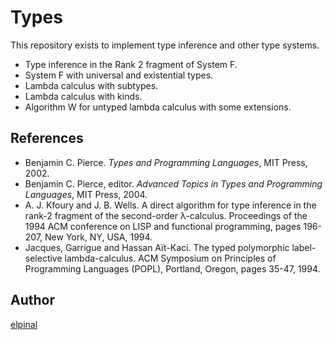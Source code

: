 # Types

This repository exists to implement type inference and other type systems.

- Type inference in the Rank 2 fragment of System F.
- System F with universal and existential types.
- Lambda calculus with subtypes.
- Lambda calculus with kinds.
- Algorithm W for untyped lambda calculus with some extensions.

## References

- Benjamin C. Pierce. _Types and Programming Languages_, MIT Press, 2002.
- Benjamin C. Pierce, editor. _Advanced Topics in Types and Programming Languages_, MIT Press, 2004.
- A. J. Kfoury and J. B. Wells. A direct algorithm for type inference in the rank-2 fragment of the second-order λ-calculus. Proceedings of the 1994 ACM conference on LISP and functional programming, pages 196-207, New York, NY, USA, 1994.
- Jacques, Garrigue and Hassan Aït-Kaci. The typed polymorphic label-selective lambda-calculus. ACM Symposium on Principles of Programming Languages (POPL), Portland, Oregon, pages 35-47, 1994.

## Author

[elpinal](https://github.com/elpinal)
